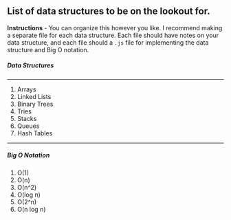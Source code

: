 ## List of data structures to be on the lookout for.

**Instructions** - You can organize this however you like. I recommend making a separate file for each data structure. Each file should have notes on your data structure, and each file should a `.js` file for implementing the data structure and Big O notation. 

##### Data Structures

---

1. Arrays
2. Linked Lists
3. Binary Trees
4. Tries
5. Stacks
6. Queues
7. Hash Tables

---

##### Big O Notation

1. O(1)
2. O(n)
3. O(n^2)
4. O(log n)
5. O(2^n)
6. O(n log n)

